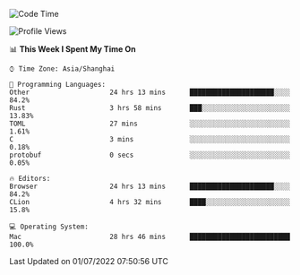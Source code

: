 <!--START_SECTION:waka-->
![Code Time](http://img.shields.io/badge/Code%20Time-31%20hrs%203%20mins-blue)

![Profile Views](http://img.shields.io/badge/Profile%20Views-15-blue)

📊 **This Week I Spent My Time On** 

```text
⌚︎ Time Zone: Asia/Shanghai

💬 Programming Languages: 
Other                    24 hrs 13 mins      █████████████████████░░░░   84.2% 
Rust                     3 hrs 58 mins       ███░░░░░░░░░░░░░░░░░░░░░░   13.83% 
TOML                     27 mins             ░░░░░░░░░░░░░░░░░░░░░░░░░   1.61% 
C                        3 mins              ░░░░░░░░░░░░░░░░░░░░░░░░░   0.18% 
protobuf                 0 secs              ░░░░░░░░░░░░░░░░░░░░░░░░░   0.05%

🔥 Editors: 
Browser                  24 hrs 13 mins      █████████████████████░░░░   84.2% 
CLion                    4 hrs 32 mins       ████░░░░░░░░░░░░░░░░░░░░░   15.8%

💻 Operating System: 
Mac                      28 hrs 46 mins      █████████████████████████   100.0%

```


 Last Updated on 01/07/2022 07:50:56 UTC
<!--END_SECTION:waka-->